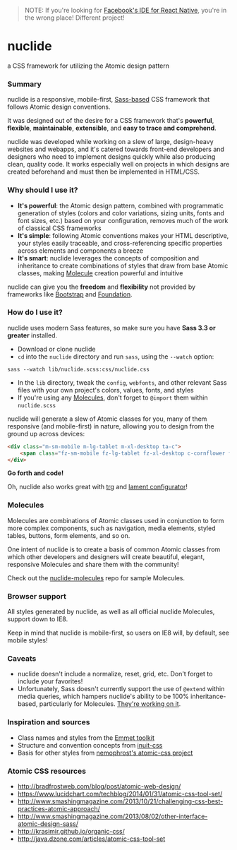 > NOTE: If you're looking for [Facebook's IDE for React Native](http://nuclide.io/),
you're in the wrong place! Different project!

# nuclide

a CSS framework for utilizing the Atomic design pattern

### Summary

nuclide is a responsive, mobile-first, [Sass-based](http://sass-lang.com/) CSS framework
that follows Atomic design conventions.

It was designed out of the desire for a CSS framework that's **powerful**, **flexible**,
**maintainable**, **extensible**, and **easy to trace and comprehend**.

nuclide was developed while working on a slew of large, design-heavy websites and webapps,
and it's catered towards front-end developers and designers who need to implement designs
quickly while also producing clean, quality code. It works especially well on projects in
which designs are created beforehand and must then be implemented in HTML/CSS.

### Why should I use it?

- **It's powerful**: the Atomic design pattern, combined with programmatic generation of styles (colors and color variations, sizing units, fonts and font sizes, etc.) based on your configuration, removes much of the work of classical CSS frameworks
- **It's simple**: following Atomic conventions makes your HTML descriptive, your styles easily traceable, and cross-referencing specific properties across elements and components a breeze
- **It's smart**: nuclide leverages the concepts of composition and inheritance to create combinations of styles that draw from base Atomic classes, making [Molecule](#molecules) creation powerful and intuitive

nuclide can give you the **freedom** and **flexibility** not provided by frameworks like
[Bootstrap](http://getbootstrap.com/) and [Foundation](http://foundation.zurb.com/).

### How do I use it?

nuclide uses modern Sass features, so make sure you have **Sass 3.3 or greater** installed.

- Download or clone nuclide
- `cd` into the `nuclide` directory and run `sass`, using the `--watch` option:

```
sass --watch lib/nuclide.scss:css/nuclide.css
```

- In the `lib` directory, tweak the `config`, `webfonts`, and other relevant Sass files with your own project's colors, values, fonts, and styles
- If you're using any [Molecules](#molecules), don't forget to `@import` them within `nuclide.scss`

nuclide will generate a slew of Atomic classes for you, many of them responsive (and
mobile-first) in nature, allowing you to design from the ground up across devices:

```html
<div class="m-sm-mobile m-lg-tablet m-xl-desktop ta-c">
    <span class="fz-sm-mobile fz-lg-tablet fz-xl-desktop c-cornflower fw-5">just a test!</span>
</div>
```

**Go forth and code!**

Oh, nuclide also works great with [trg](https://github.com/jkymarsh/tiny-responsive-grid) and
[lament configurator](https://github.com/jkymarsh/lament-configurator)!

### Molecules

Molecules are combinations of Atomic classes used in conjunction to form more complex
components, such as navigation, media elements, styled tables, buttons, form elements, and
so on.

One intent of nuclide is to create a basis of common Atomic classes from which other
developers and designers will create beautiful, elegant, responsive Molecules and share
them with the community!

Check out the [nuclide-molecules](https://github.com/jkymarsh/nuclide-molecules) repo for
sample Molecules.

### Browser support

All styles generated by nuclide, as well as all official nuclide Molecules, support down
to IE8.

Keep in mind that nuclide is mobile-first, so users on IE8 will, by default, see mobile
styles!

### Caveats

- nuclide doesn't include a normalize, reset, grid, etc. Don't forget to include your favorites!
- Unfortunately, Sass doesn't currently support the use of `@extend` within media queries, which hampers nuclide's ability to be 100% inheritance-based, particularly for Molecules. [They're working on it](https://github.com/sass/sass/issues/1050).

### Inspiration and sources

- Class names and styles from the [Emmet toolkit](http://docs.emmet.io/cheat-sheet/)
- Structure and convention concepts from [inuit-css](https://github.com/csswizardry/inuit.css/)
- Basis for other styles from [nemophrost's atomic-css project](https://github.com/nemophrost/atomic-css)

### Atomic CSS resources

- http://bradfrostweb.com/blog/post/atomic-web-design/
- https://www.lucidchart.com/techblog/2014/01/31/atomic-css-tool-set/
- http://www.smashingmagazine.com/2013/10/21/challenging-css-best-practices-atomic-approach/
- http://www.smashingmagazine.com/2013/08/02/other-interface-atomic-design-sass/
- http://krasimir.github.io/organic-css/
- http://java.dzone.com/articles/atomic-css-tool-set
